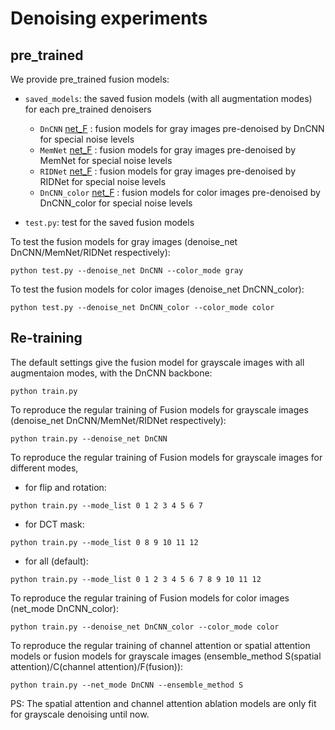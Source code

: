# Denoising experiments
## pre_trained
We provide pre_trained fusion models:

* `saved_models`: the saved fusion models (with all augmentation modes) for each pre_trained denoisers
  * `DnCNN` [net_F](https://github.com/IVRL/DEU/tree/main/Denoise_Fusion/saved_models/DnCNN/net_F) : fusion models for gray images pre-denoised by DnCNN  for special noise levels
  * `MemNet` [net_F](https://github.com/IVRL/DEU/tree/main/Denoise_Fusion/saved_models/MemNet/net_F) : fusion models for gray images pre-denoised by MemNet for special noise levels
  * `RIDNet` [net_F](https://github.com/IVRL/DEU/tree/main/Denoise_Fusion/saved_models/RIDNet/net_F) : fusion models for gray images pre-denoised by RIDNet for special noise levels
  * `DnCNN_color` [net_F](https://github.com/IVRL/DEU/tree/main/Denoise_Fusion/saved_models/DnCNN_color/net_F) : fusion models for color images pre-denoised by DnCNN_color for special noise levels

* `test.py`: test for the saved fusion models

To test the fusion models for gray images (denoise_net DnCNN/MemNet/RIDNet respectively):

```python test.py --denoise_net DnCNN --color_mode gray ```

To test the fusion models for color images (denoise_net DnCNN_color):


```python test.py --denoise_net DnCNN_color --color_mode color ```




## Re-training
The default settings give the fusion model for grayscale images with all augmentaion modes, with the DnCNN backbone:

```python train.py  ```

To reproduce the regular training of Fusion models for grayscale images (denoise_net DnCNN/MemNet/RIDNet respectively):

```python train.py --denoise_net DnCNN ```

To reproduce the regular training of Fusion models for grayscale images for different modes,

- for flip and rotation:

```python train.py --mode_list 0 1 2 3 4 5 6 7  ```

- for DCT mask:

```python train.py --mode_list 0 8 9 10 11 12  ```

- for all (default):

```python train.py --mode_list 0 1 2 3 4 5 6 7 8 9 10 11 12  ```

To reproduce the regular training of Fusion models for color images (net_mode DnCNN_color):

```python train.py --denoise_net DnCNN_color --color_mode color ```

To reproduce the regular training of channel attention or spatial attention models or fusion models for grayscale images (ensemble_method S(spatial attention)/C(channel attention)/F(fusion)):

```python train.py --net_mode DnCNN --ensemble_method S ```

PS: The spatial attention and channel attention ablation models are only fit for grayscale denoising until now.
